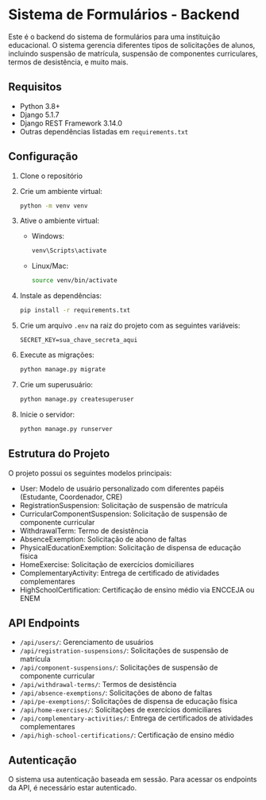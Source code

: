# Sistema de Formulários - Backend

Este é o backend do sistema de formulários para uma instituição educacional. O sistema gerencia diferentes tipos de solicitações de alunos, incluindo suspensão de matrícula, suspensão de componentes curriculares, termos de desistência, e muito mais.

## Requisitos

- Python 3.8+
- Django 5.1.7
- Django REST Framework 3.14.0
- Outras dependências listadas em `requirements.txt`

## Configuração

1. Clone o repositório
2. Crie um ambiente virtual:
   ```bash
   python -m venv venv
   ```

3. Ative o ambiente virtual:
   - Windows:
     ```bash
     venv\Scripts\activate
     ```
   - Linux/Mac:
     ```bash
     source venv/bin/activate
     ```

4. Instale as dependências:
   ```bash
   pip install -r requirements.txt
   ```

5. Crie um arquivo `.env` na raiz do projeto com as seguintes variáveis:
   ```
   SECRET_KEY=sua_chave_secreta_aqui
   ```

6. Execute as migrações:
   ```bash
   python manage.py migrate
   ```

7. Crie um superusuário:
   ```bash
   python manage.py createsuperuser
   ```

8. Inicie o servidor:
   ```bash
   python manage.py runserver
   ```

## Estrutura do Projeto

O projeto possui os seguintes modelos principais:

- User: Modelo de usuário personalizado com diferentes papéis (Estudante, Coordenador, CRE)
- RegistrationSuspension: Solicitação de suspensão de matrícula
- CurricularComponentSuspension: Solicitação de suspensão de componente curricular
- WithdrawalTerm: Termo de desistência
- AbsenceExemption: Solicitação de abono de faltas
- PhysicalEducationExemption: Solicitação de dispensa de educação física
- HomeExercise: Solicitação de exercícios domiciliares
- ComplementaryActivity: Entrega de certificado de atividades complementares
- HighSchoolCertification: Certificação de ensino médio via ENCCEJA ou ENEM

## API Endpoints

- `/api/users/`: Gerenciamento de usuários
- `/api/registration-suspensions/`: Solicitações de suspensão de matrícula
- `/api/component-suspensions/`: Solicitações de suspensão de componente curricular
- `/api/withdrawal-terms/`: Termos de desistência
- `/api/absence-exemptions/`: Solicitações de abono de faltas
- `/api/pe-exemptions/`: Solicitações de dispensa de educação física
- `/api/home-exercises/`: Solicitações de exercícios domiciliares
- `/api/complementary-activities/`: Entrega de certificados de atividades complementares
- `/api/high-school-certifications/`: Certificação de ensino médio

## Autenticação

O sistema usa autenticação baseada em sessão. Para acessar os endpoints da API, é necessário estar autenticado. 